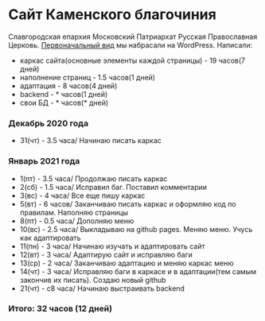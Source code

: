 # Сайт Каменского благочиния
Славгородская епархия Московский Патриархат Русская Православная Церковь.
[Первоначальный вид](http://altai-kamen.blagochin.ru/) мы набрасали на WordPress.
Написали:
 - каркас сайта(основные элементы каждой страницы) - 19 часов(7 дней)
 - наполнение страниц - 1.5 часов(1 дней)
 - адаптация - 8 часов(4 дней)
 - backend - * часов(1 дней)
 - свои БД - * часов(* дней)

### Декабрь 2020 года
 - 31(чт) - 3.5 часа/ Начинаю писать каркас

### Январь 2021 года
 - 1(пт) - 3.5 часа/ Продолжаю писать каркас
 - 2(сб) - 1.5 часа/ Исправил баг. Поставил комментарии
 - 3(вс) - 4 часа/ Все еще пишу каркас
 - 5(вт) - 6 часов/ Заканчиваю писать каркас и оформляю код по правилам. Наполняю страницы
 - 8(пт) - 0.5 часа/ Дополняю меню
 - 10(вс) - 2.5 часа/ Выкладываю на github pages. Меняю меню. Учусь как адаптировать
 - 11(пн) - 3 часа/ Начинаю изучать и адаптировать сайт
 - 12(вт) - 3 часа/ Адаптирую сайт и исправляю баги
 - 13(ср) - 2 часа/ Заканчиваю адаптацию и меняю каркас меню
 - 14(чт) - 3 часа/ Исправляю баги в каркасе и в адаптации(тем самым закончив их писать). Создаю новый github
 - 21(чт) - с8 часа/ Начинаю выстраивать backend


### Итого: 32 часов (12 дней)
